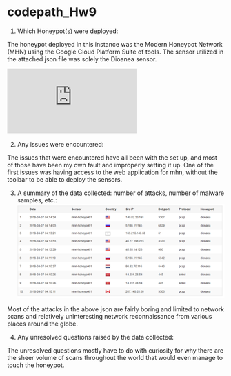 # codepath_Hw9

1. Which Honeypot(s) were deployed:

The honeypot deployed in this instance was the Modern Honeypot Network (MHN) using the Google Cloud Platform Suite of tools. 
The sensor utilized in the attached json file was solely the Dioanea sensor. 

![](https://github.com/baronanriel/codepath_Hw9/blob/master/newsession.json)

2. Any issues were encountered:

The issues that were encountered have all been with the set up, and most of those have been my own fault and improperly setting it up. 
One of the first issues was having access to the web application for mhn, without the toolbar to be able to deploy the sensors. 


3. A summary of the data collected: number of attacks, number of malware samples, etc.:
![](https://github.com/baronanriel/codepath_Hw9/blob/master/sessionAttacks_Hw9.png)

Most of the attacks in the above json are fairly boring and limited to network scans and relatively uninteresting 
network reconnaissance from various places around the globe.


4. Any unresolved questions raised by the data collected:

The unresolved questions mostly have to do with curiosity for why there are the sheer volume of scans throughout the world that would even manage to touch the honeypot. 
